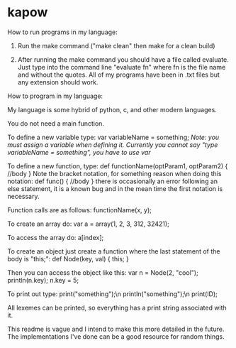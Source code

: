 # kapow

How to run programs in my language:

1. Run the make command ("make clean" then make for a clean build)

2. After running the make command you should have a file called evaluate. Just type into the command line "evaluate fn" where fn is the file name and without the quotes. All of my programs have been in .txt files but any extension should work.




How to program in my language:

My language is some hybrid of python, c, and other modern languages.

You do not need a main function.

To define a new variable type: 
	var variableName = something;
*Note: you must assign a variable when defining it.*
*Currently you cannot say "type variableName = something", you have to use var*



To define a new function, type: 
	def functionName(optParam1, optParam2) {
		//body
	}
Note the bracket notation, for something reason when doing this notation:
	def func()
	{
		//body
	}
there is occasionally an error following an else statement, it is a known bug and in the mean time the first notation
is necessary.




Function calls are as follows:
	functionName(x, y);

To create an array do:
	var a = array(1, 2, 3, 312, 32421);

To access the array do:
	a[index];

To create an object just create a function where the last statement of the body is "this;":
	def Node(key, val) {
		this;
	}

Then you can access the object like this:
	var n = Node(2, "cool");
	println(n.key);
	n.key = 5;

To print out type:
	print("something");\n
	println("something");\n
	print(ID);

All lexemes can be printed, so everything has a print string associated with it.


This readme is vague and I intend to make this more detailed in the future.
The implementations I've done can be a good resource for random things.



	

